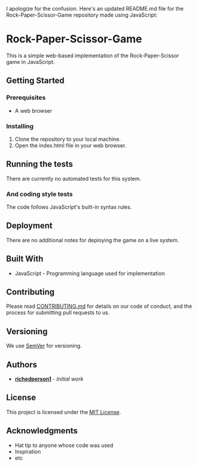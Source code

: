 I apologize for the confusion. Here's an updated README.md file for the Rock-Paper-Scissor-Game repository made using JavaScript:

# Rock-Paper-Scissor-Game

This is a simple web-based implementation of the Rock-Paper-Scissor game in JavaScript.

## Getting Started

### Prerequisites

* A web browser

### Installing

1. Clone the repository to your local machine.
2. Open the index.html file in your web browser.

## Running the tests

There are currently no automated tests for this system.

### And coding style tests

The code follows JavaScript's built-in syntax rules.

## Deployment

There are no additional notes for deploying the game on a live system.

## Built With

* JavaScript - Programming language used for implementation

## Contributing

Please read [CONTRIBUTING.md](CONTRIBUTING.md) for details on our code of conduct, and the process for submitting pull requests to us.

## Versioning

We use [SemVer](http://semver.org/) for versioning.

## Authors

* **[richedperson1](https://github.com/richedperson1)** - *Initial work*

## License

This project is licensed under the [MIT License](LICENSE.md).

## Acknowledgments

* Hat tip to anyone whose code was used
* Inspiration
* etc
